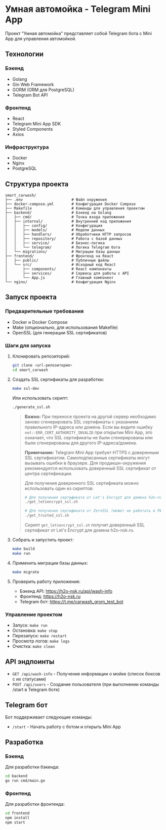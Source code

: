 # Умная автомойка - Telegram Mini App

Проект "Умная автомойка" представляет собой Telegram бота с Mini App для управления автомойкой.

## Технологии

### Бэкенд
- Golang
- Gin Web Framework
- GORM (ORM для PostgreSQL)
- Telegram Bot API

### Фронтенд
- React
- Telegram Mini App SDK
- Styled Components
- Axios

### Инфраструктура
- Docker
- Nginx
- PostgreSQL

## Структура проекта

```
smart_carwash/
├── .env                      # Файл окружения
├── docker-compose.yml        # Конфигурация Docker Compose
├── Makefile                  # Команды для управления проектом
├── backend/                  # Бэкенд на Golang
│   ├── cmd/                  # Точка входа приложения
│   ├── internal/             # Внутренний код приложения
│   │   ├── config/           # Конфигурация
│   │   ├── models/           # Модели данных
│   │   ├── handlers/         # Обработчики HTTP запросов
│   │   ├── repository/       # Работа с базой данных
│   │   ├── service/          # Бизнес-логика
│   │   └── telegram/         # Логика Telegram бота
│   └── migrations/           # Миграции базы данных
├── frontend/                 # Фронтенд на React
│   ├── public/               # Публичные файлы
│   └── src/                  # Исходный код React
│       ├── components/       # React компоненты
│       ├── services/         # Сервисы для работы с API
│       └── App.js            # Главный компонент
└── nginx/                    # Конфигурация Nginx
```

## Запуск проекта

### Предварительные требования

- Docker и Docker Compose
- Make (опционально, для использования Makefile)
- OpenSSL (для генерации SSL сертификатов)

### Шаги для запуска

1. Клонировать репозиторий:
   ```bash
   git clone <url-репозитория>
   cd smart_carwash
   ```

2. Создать SSL сертификаты для разработки:
   ```bash
   make ssl-dev
   ```

   Или использовать скрипт:
   ```bash
   ./generate_ssl.sh
   ```

   > **Важно:** При переносе проекта на другой сервер необходимо заново сгенерировать SSL сертификаты с указанием правильного IP-адреса или домена. Если вы видите ошибку `net::ERR_CERT_AUTHORITY_INVALID` при открытии Mini App, это означает, что SSL сертификаты не были сгенерированы или были сгенерированы для другого IP-адреса/домена.
   >
   > **Примечание:** Telegram Mini App требует HTTPS с доверенным SSL сертификатом. Самоподписанные сертификаты могут вызывать ошибки в браузере. Для продакшн-окружения рекомендуется использовать доверенный SSL сертификат от центра сертификации.
   >
   > Для получения доверенного SSL сертификата можно использовать один из скриптов:
   > ```bash
   > # Для получения сертификата от Let's Encrypt для домена h2o-nsk.ru (работает в РФ)
   > ./get_letsencrypt_ssl.sh
   > 
   > # Для получения сертификата от ZeroSSL (может не работать в РФ)
   > ./get_trusted_ssl.sh
   > ```
   > Скрипт `get_letsencrypt_ssl.sh` получит доверенный SSL сертификат от Let's Encrypt для домена h2o-nsk.ru.

3. Собрать и запустить проект:
   ```bash
   make build
   make run
   ```

4. Применить миграции базы данных:
   ```bash
   make migrate
   ```

5. Проверить работу приложения:
   - Бэкенд API: https://h2o-nsk.ru/api/wash-info
   - Фронтенд: https://h2o-nsk.ru
   - Telegram бот: https://t.me/carwash_grom_test_bot

### Управление проектом

- Запуск: `make run`
- Остановка: `make stop`
- Перезапуск: `make restart`
- Просмотр логов: `make logs`
- Очистка: `make clean`

## API эндпоинты

- `GET /api/wash-info` - Получение информации о мойке (список боксов с их статусами)
- `POST /api/users` - Создание пользователя (при выполнении команды /start в Telegram боте)

## Telegram бот

Бот поддерживает следующие команды:
- `/start` - Начать работу с ботом и открыть Mini App

## Разработка

### Бэкенд

Для разработки бэкенда:
```bash
cd backend
go run cmd/main.go
```

### Фронтенд

Для разработки фронтенда:
```bash
cd frontend
npm install
npm start
```
